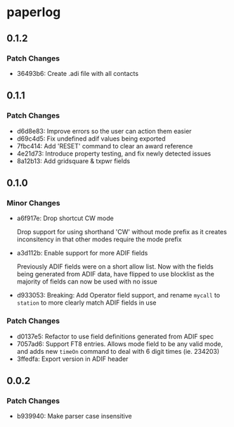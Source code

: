 # paperlog

## 0.1.2

### Patch Changes

- 36493b6: Create .adi file with all contacts

## 0.1.1

### Patch Changes

- d6d8e83: Improve errors so the user can action them easier
- d69c4d5: Fix undefined adif values being exported
- 7fbc414: Add 'RESET' command to clear an award reference
- 4e21d73: Introduce property testing, and fix newly detected issues
- 8a12b13: Add gridsquare & txpwr fields

## 0.1.0

### Minor Changes

- a6f917e: Drop shortcut CW mode

  Drop support for using shorthand 'CW' without mode prefix as it creates inconsitency in that other modes require the mode prefix

- a3d112b: Enable support for more ADIF fields

  Previously ADIF fields were on a short allow list. Now with the fields being generated from ADIF data, have flipped to use blocklist as the majority of fields can now be used with no issue

- d933053: Breaking: Add Operator field support, and rename `mycall` to `station` to more clearly match ADIF fields in use

### Patch Changes

- d0137e5: Refactor to use field definitions generated from ADIF spec
- 7057ad6: Support FT8 entries. Allows mode field to be any valid mode, and adds new `timeOn` command to deal with 6 digit times (ie. 234203)
- 3ffedfa: Export version in ADIF header

## 0.0.2

### Patch Changes

- b939940: Make parser case insensitive
